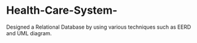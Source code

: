 # Health-Care-System-
Designed a Relational Database by using various techniques such as EERD and UML diagram.
